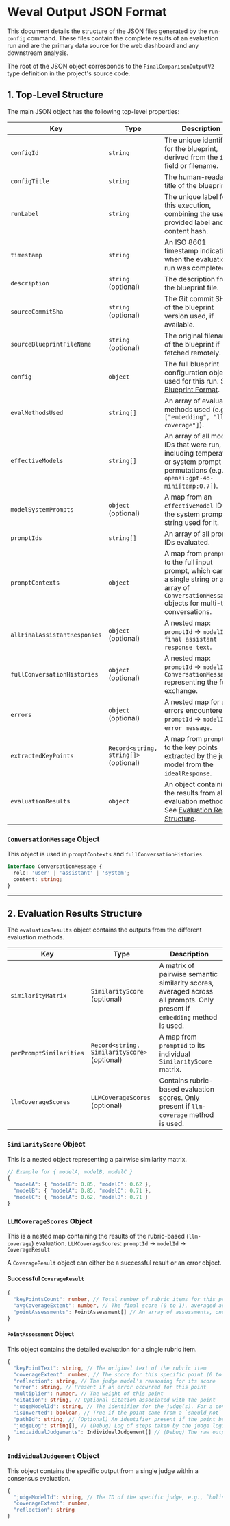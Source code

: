 # Weval Output JSON Format

This document details the structure of the JSON files generated by the `run-config` command. These files contain the complete results of an evaluation run and are the primary data source for the web dashboard and any downstream analysis.

The root of the JSON object corresponds to the `FinalComparisonOutputV2` type definition in the project's source code.

## 1. Top-Level Structure

The main JSON object has the following top-level properties:

| Key | Type | Description |
| --- | --- | --- |
| `configId` | `string` | The unique identifier for the blueprint, derived from the `id` field or filename. |
| `configTitle` | `string` | The human-readable title of the blueprint. |
| `runLabel` | `string` | The unique label for this execution, combining the user-provided label and a content hash. |
| `timestamp` | `string` | An ISO 8601 timestamp indicating when the evaluation run was completed. |
| `description` | `string` (optional) | The description from the blueprint file. |
| `sourceCommitSha` | `string` (optional) | The Git commit SHA of the blueprint version used, if available. |
| `sourceBlueprintFileName` | `string` (optional) | The original filename of the blueprint if fetched remotely. |
| `config` | `object` | The full blueprint configuration object used for this run. See [Blueprint Format](BLUEPRINT_FORMAT.md). |
| `evalMethodsUsed` | `string[]` | An array of evaluation methods used (e.g., `["embedding", "llm-coverage"]`). |
| `effectiveModels` | `string[]` | An array of all model IDs that were run, including temperature or system prompt permutations (e.g., `openai:gpt-4o-mini[temp:0.7]`). |
| `modelSystemPrompts`| `object` (optional) | A map from an `effectiveModel` ID to the system prompt string used for it. |
| `promptIds` | `string[]` | An array of all prompt IDs evaluated. |
| `promptContexts` | `object` | A map from `promptId` to the full input prompt, which can be a single string or an array of `ConversationMessage` objects for multi-turn conversations. |
| `allFinalAssistantResponses` | `object` (optional) | A nested map: `promptId` -> `modelId` -> `final assistant response text`. |
| `fullConversationHistories` | `object` (optional) | A nested map: `promptId` -> `modelId` -> `ConversationMessage[]` representing the full exchange. |
| `errors` | `object` (optional) | A nested map for any errors encountered: `promptId` -> `modelId` -> `error message`. |
| `extractedKeyPoints`| `Record<string, string[]>` (optional) | A map from `promptId` to the key points extracted by the judge model from the `idealResponse`. |
| `evaluationResults`| `object` | An object containing the results from all evaluation methods. See [Evaluation Results Structure](#2-evaluation-results-structure). |

### `ConversationMessage` Object

This object is used in `promptContexts` and `fullConversationHistories`.

```typescript
interface ConversationMessage {
  role: 'user' | 'assistant' | 'system';
  content: string;
}
```

---

## 2. Evaluation Results Structure

The `evaluationResults` object contains the outputs from the different evaluation methods.

| Key | Type | Description |
| --- | --- | --- |
| `similarityMatrix` | `SimilarityScore` (optional) | A matrix of pairwise semantic similarity scores, averaged across all prompts. Only present if `embedding` method is used. |
| `perPromptSimilarities` | `Record<string, SimilarityScore>` (optional) | A map from `promptId` to its individual `SimilarityScore` matrix. |
| `llmCoverageScores` | `LLMCoverageScores` (optional) | Contains rubric-based evaluation scores. Only present if `llm-coverage` method is used. |

### `SimilarityScore` Object

This is a nested object representing a pairwise similarity matrix.

```typescript
// Example for { modelA, modelB, modelC }
{
  "modelA": { "modelB": 0.85, "modelC": 0.62 },
  "modelB": { "modelA": 0.85, "modelC": 0.71 },
  "modelC": { "modelA": 0.62, "modelB": 0.71 }
}
```

### `LLMCoverageScores` Object

This is a nested map containing the results of the rubric-based (`llm-coverage`) evaluation.
`LLMCoverageScores`: `promptId` -> `modelId` -> `CoverageResult`

A `CoverageResult` object can either be a successful result or an error object.

#### Successful `CoverageResult`

```typescript
{
  "keyPointsCount": number, // Total number of rubric items for this prompt
  "avgCoverageExtent": number, // The final score (0 to 1), averaged across all points, respecting multipliers
  "pointAssessments": PointAssessment[] // An array of assessments, one for each rubric item
}
```

#### `PointAssessment` Object

This object contains the detailed evaluation for a single rubric item.

```typescript
{
  "keyPointText": string, // The original text of the rubric item
  "coverageExtent": number, // The score for this specific point (0 to 1)
  "reflection": string, // The judge model's reasoning for its score
  "error": string, // Present if an error occurred for this point
  "multiplier": number, // The weight of this point
  "citation": string, // Optional citation associated with the point
  "judgeModelId": string, // The identifier for the judge(s). For a consensus, this will be like `consensus(judge1(model), judge2(model))`.
  "isInverted": boolean, // True if the point came from a `should_not` block
  "pathId": string, // (Optional) An identifier present if the point belongs to an alternative path (OR logic) block. All points in the same path share a `pathId`.
  "judgeLog": string[], // (Debug) Log of steps taken by the judge logic
  "individualJudgements": IndividualJudgement[] // (Debug) The raw outputs from each judge in a consensus call
}
```

### `IndividualJudgement` Object

This object contains the specific output from a single judge within a consensus evaluation.

```typescript
{
  "judgeModelId": string, // The ID of the specific judge, e.g., `holistic(openai:gpt-4o-mini)`
  "coverageExtent": number,
  "reflection": string
}
```